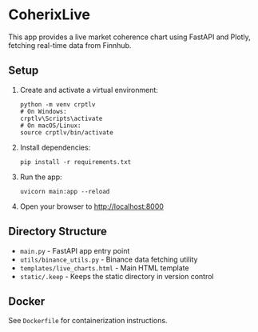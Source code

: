 # CoherixLive

This app provides a live market coherence chart using FastAPI and Plotly, fetching real-time data from Finnhub.

## Setup

1. Create and activate a virtual environment:
   ```
   python -m venv crptlv
   # On Windows:
   crptlv\Scripts\activate
   # On macOS/Linux:
   source crptlv/bin/activate
   ```

2. Install dependencies:
   ```
   pip install -r requirements.txt
   ```

3. Run the app:
   ```
   uvicorn main:app --reload
   ```

4. Open your browser to [http://localhost:8000](http://localhost:8000)

## Directory Structure

- `main.py` - FastAPI app entry point
- `utils/binance_utils.py` - Binance data fetching utility
- `templates/live_charts.html` - Main HTML template
- `static/.keep` - Keeps the static directory in version control

## Docker

See `Dockerfile` for containerization instructions.

